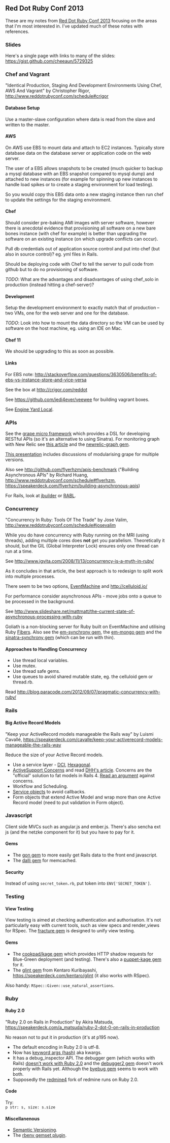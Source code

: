 
## Red Dot Ruby Conf 2013

These are my notes from [Red Dot Ruby Conf 2013](http://www.reddotrubyconf.com/)
focusing on the areas that I'm most interested in. I've updated much of these
notes with references.

### Slides

Here's a single page with links to many of the slides: https://gist.github.com/cheeaun/5729325

### Chef and Vagrant

"Identical Production, Staging And Development Environments Using Chef, AWS And
Vagrant" by Christopher Rigor, http://www.reddotrubyconf.com/schedule#crigor

#### Database Setup

Use a master-slave configuration where data is read from the slave and written
to the master.

#### AWS

On AWS use EBS to mount data and attach to EC2 instances. Typically store
database data on the database server or application code on the web server.

The user of a EBS allows snapshots to be created (much quicker to backup a
mysql database with an EBS snapshot compared to mysql dump) and attached to new
instances (for example for spinning up new instances to handle load spikes or
to create a staging environment for load testing).

So you would copy this EBS data onto a new staging instance then run chef to
update the settings for the staging environment.

#### Chef

Should consider pre-baking AMI images with server software, however there is
anecdotal evidence that provisioning all software on a new bare bones instance
(with chef for example) is better than upgrading the software on an existing
instance (on which upgrade conflicts can occur).

Pull db credentials out of application source control and put into chef (but
also in source control)? eg. yml files in Rails.

Should be deploying code with Chef to tell the server to pull code from github
but to do no provisioning of software.

*TODO*: What are the advantages and disadvantages of using chef_solo in
production (instead hitting a chef-server)?

#### Development

Setup the development environment to exactly match that of production – 
two VMs, one for the web server and one for the database.

*TODO*: Look into how to mount the data directory so the VM can be used by
software on the host machine, eg. using an IDE on Mac.

#### Chef 11

We should be upgrading to this as soon as possible.

#### Links

For EBS note:
http://stackoverflow.com/questions/3630506/benefits-of-ebs-vs-instance-store-and-vice-versa

See the box at http://crigor.com/reddot

See https://github.com/jedi4ever/veewee for building vagrant boxes.

See [Engine Yard Local](https://www.engineyard.com/products/local).

### APIs

See the [grape micro framework](https://github.com/intridea/grape) which
provides a DSL for developing RESTful APIs (so it's an alternative to using
Sinatra). For monitoring graph with New Relic see
[this article](http://artsy.github.io/blog/2012/11/29/measuring-performance-in-grape-apis-with-new-relic/)
and the [newrelic-graph gem](https://github.com/flyerhzm/newrelic-grape).

[This presentation](http://www.slideshare.net/dblockdotorg/building-restful-apis-w-grape)
includes discussions of modularising grape for multiple versions.

Also see http://github.com/flyerhzm/apis-benchmark ("Building Asynchronous
APIs" by Richard Huang, http://www.reddotrubyconf.com/schedule#flyerhzm,
https://speakerdeck.com/flyerhzm/building-asynchronous-apis)

For Rails, look at [jbuilder](https://github.com/rails/jbuilder) or
[RABL](https://github.com/nesquena/rabl).

### Concurrency

"Concurrency In Ruby: Tools Of The Trade" by Jose Valim,
http://www.reddotrubyconf.com/schedule#josevalim

While you do have concurrency with Ruby running on the MRI (using threads),
adding multiple cores does **not** get you parallelism. Theoretically it
should, but the GIL (Global Interpreter Lock) ensures only one thread can run
at a time.

See http://www.igvita.com/2008/11/13/concurrency-is-a-myth-in-ruby/

As it concludes in that article, the best approach is to redesign to split work
into multiple processes.

There seem to be two options,
[EventMachine](https://github.com/eventmachine/eventmachine/wiki) and
http://celluloid.io/

For performance consider asynchronous APIs - move jobs onto a queue to be
processed in the background.

See
http://www.slideshare.net/mattmatt/the-current-state-of-asynchronous-processing-with-ruby

Goliath is a non-blocking server for Ruby built on EventMachine and utilising
Ruby [Fibers](http://ruby-doc.org/core-2.0/Fiber.html). Also see the
[em-synchrony gem](://github.com/igrigorik/em-synchrony), the [em-mongo
gem](https://github.com/bcg/em-mongo) and the [sinatra-synchrony
gem](https://github.com/kyledrake/sinatra-synchrony) (which can be run with
thin).

#### Approaches to Handling Concurrency

* Use thread local variables.
* Use mutex.
* Use thread safe gems.
* Use queues to avoid shared mutable state, eg. the celluloid gem or thread.rb.

Read http://blog.paracode.com/2012/09/07/pragmatic-concurrency-with-ruby/

### Rails

#### Big Active Record Models

"Keep your ActiveRecord models manageable the Rails way" by Luismi Cavallé,
https://speakerdeck.com/cavalle/keep-your-activerecord-models-manageable-the-rails-way

Reduce the size of your Active Record models.

* Use a service layer - [DCI](http://dci-in-ruby.info/),
  [Hexagonal](http://blog.mattwynne.net/2012/05/31/hexagonal-rails-objects-values-and-hexagons/).
* [ActiveSupport Concerns](http://api.rubyonrails.org/classes/ActiveSupport/Concern.html)
  and read [DHH's article](http://37signals.com/svn/posts/3372-put-chubby-models-on-a-diet-with-concerns).
  Concerns are the "official" solution to fat models in Rails 4. [Read an argument](http://blog.codeclimate.com/blog/2012/10/17/7-ways-to-decompose-fat-activerecord-models/)
  against concerns.
* Workflow and Scheduling.
* [Service objects](http://stevelorek.com/service-objects.html) to avoid
  callbacks.
* Form objects that extend Active Model and wrap more than one Active Record
  model (need to put validation in Form object).

### Javascript

Client side MVCs such as angular.js and ember.js. There's also
sencha ext js (and the netzke component for it) but you have to pay for it.

#### Gems

* The [gon gem](https://github.com/gazay/gon) to more easily get Rails data to
  the front end javascript.
* The [dalli gem](https://github.com/mperham/dalli) for memcached.

#### Security

Instead of using `secret_token.rb`, put token into `ENV['SECRET_TOKEN']`.

### Testing

#### View Testing

View testing is aimed at checking authentication and authorisation. It's not
particularly easy with current tools, such as view specs and render_views for
RSpec. The [fracture gem](https://github.com/nigelr/fracture) is designed to
unify view testing.

#### Gems

* The [cookpad/kage gem](https://github.com/cookpad/kage) which provides HTTP
  shadow requests for Blue-Green deployment (and testing). There's also a 
  [puppet-kage gem](https://github.com/hsbt/puppet-kage) for it.
* The [glint gem](https://github.com/kentaro/glint) from Kentaro Kuribayashi,
  https://speakerdeck.com/kentaro/glint (it also works with RSpec).

Also handy: `RSpec::Given::use_natural_assertions`.

### Ruby

#### Ruby 2.0

"Ruby 2.0 on Rails in Production" by Akira Matsuda,
https://speakerdeck.com/a_matsuda/ruby-2-dot-0-on-rails-in-production

No reason not to put it in production (it's at p195 now).

* The default encoding in Ruby 2.0 is utf-8.
* Now has [keyword args (hash)](https://briandamaged.org/blog/?p=1243) aka
  kwargs.
* It has a debug_inspector API. The debugger gem (which works with Rails)
  [doesn't work with Ruby 2.0](https://github.com/cldwalker/debugger/issues/47#issuecomment-14965459)
  and the [debugger2 gem](https://github.com/ko1/debugger2) doesn't work
  properly with Rails yet. Although the [byebug gem](https://github.com/deivid-rodriguez/byebug)
  seems to work with both.
* Supposedly the [redmine4](https://github.com/asakusarb/redmine4ruby-lang)
  fork of redmine runs on Ruby 2.0.

#### Code

Try:  
`p str: s, size: s.size`

#### Miscellanenous

* [Semantic Versioning](http://semver.org/).
* The [rbenv gemset plugin](https://github.com/jamis/rbenv-gemset).

